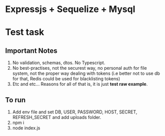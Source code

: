 # Expressjs + Sequelize + Mysql
# Test task

## Important Notes
1. No validation, schemas, dtos. No Typescript.
2. No best-practises, not the securest way, no personal auth for file system, not the proper way dealing with tokens (i.e better not to use db for that, Redis could be used for blacklisting tokens)
3. Etc and etc... Reasons for all of that is, it is just **test raw example**.

## To run
1. Add env file and set DB, USER, PASSWORD, HOST, SECRET, REFRESH_SECRET and add uploads folder.
2. npm i
3. node index.js